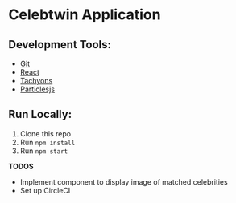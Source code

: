 # Celebtwin Application

## Development Tools:
* [Git](http://git-scm.com/)
* [React](https://reactjs.org/)
* [Tachyons](https://tachyons.io/)
* [Particlesjs](https://vincentgarreau.com/particles.js/)

## Run Locally:
1. Clone this repo
2. Run `npm install`
3. Run `npm start`


__TODOS__
- Implement component to display image of matched celebrities
- Set up CircleCI
